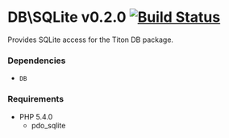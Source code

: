 # DB\SQLite v0.2.0 [![Build Status](https://travis-ci.org/titon/db-sqlite.png)](https://travis-ci.org/titon/db-sqlite) #

Provides SQLite access for the Titon DB package.

### Dependencies ###

* `DB`

### Requirements ###

* PHP 5.4.0
    * pdo_sqlite